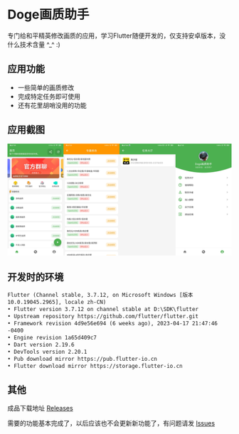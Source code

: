 # Doge画质助手
专门给和平精英修改画质的应用，学习Flutter随便开发的，仅支持安卓版本，没什么技术含量 ^_^ :)

## 应用功能
* 一些简单的画质修改
* 完成特定任务即可使用
* 还有花里胡哨没用的功能

## 应用截图
![应用截图](./img/img.png)

## 开发时的环境
    Flutter (Channel stable, 3.7.12, on Microsoft Windows [版本 10.0.19045.2965], locale zh-CN)
    • Flutter version 3.7.12 on channel stable at D:\SDK\flutter
    • Upstream repository https://github.com/flutter/flutter.git
    • Framework revision 4d9e56e694 (6 weeks ago), 2023-04-17 21:47:46 -0400
    • Engine revision 1a65d409c7
    • Dart version 2.19.6
    • DevTools version 2.20.1
    • Pub download mirror https://pub.flutter-io.cn
    • Flutter download mirror https://storage.flutter-io.cn

## 其他
成品下载地址 [Releases](https://github.com/Shinextop/dogehzzs/releases)

需要的功能基本完成了，以后应该也不会更新新功能了，有问题请发 [Issues](https://github.com/Shinextop/dogehzzs/issues)